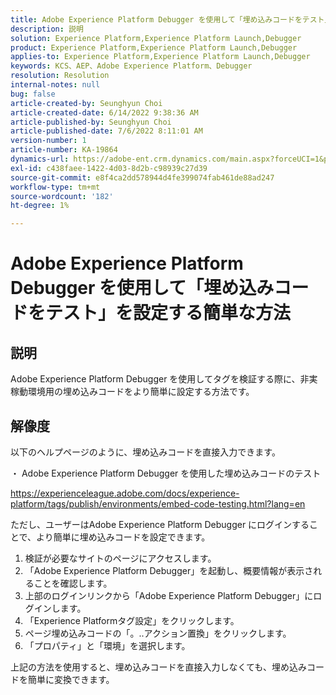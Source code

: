 ```yaml
---
title: Adobe Experience Platform Debugger を使用して「埋め込みコードをテスト」を設定する簡単な方法
description: 説明
solution: Experience Platform,Experience Platform Launch,Debugger
product: Experience Platform,Experience Platform Launch,Debugger
applies-to: Experience Platform,Experience Platform Launch,Debugger
keywords: KCS、AEP、Adobe Experience Platform、Debugger
resolution: Resolution
internal-notes: null
bug: false
article-created-by: Seunghyun Choi
article-created-date: 6/14/2022 9:38:36 AM
article-published-by: Seunghyun Choi
article-published-date: 7/6/2022 8:11:01 AM
version-number: 1
article-number: KA-19864
dynamics-url: https://adobe-ent.crm.dynamics.com/main.aspx?forceUCI=1&pagetype=entityrecord&etn=knowledgearticle&id=5741b3bf-c5eb-ec11-bb3d-000d3a5c4292
exl-id: c438faee-1422-4d03-8d2b-c98939c27d39
source-git-commit: e8f4ca2dd578944d4fe399074fab461de88ad247
workflow-type: tm+mt
source-wordcount: '182'
ht-degree: 1%

---
```


# Adobe Experience Platform Debugger を使用して「埋め込みコードをテスト」を設定する簡単な方法

## 説明

Adobe Experience Platform Debugger を使用してタグを検証する際に、非実稼動環境用の埋め込みコードをより簡単に設定する方法です。 

## 解像度


以下のヘルプページのように、埋め込みコードを直接入力できます。

・ Adobe Experience Platform Debugger を使用した埋め込みコードのテスト

https://experienceleague.adobe.com/docs/experience-platform/tags/publish/environments/embed-code-testing.html?lang=en

ただし、ユーザーはAdobe Experience Platform Debugger にログインすることで、より簡単に埋め込みコードを設定できます。

1. 検証が必要なサイトのページにアクセスします。
2. 「Adobe Experience Platform Debugger」を起動し、概要情報が表示されることを確認します。
3. 上部のログインリンクから「Adobe Experience Platform Debugger」にログインします。
4. 「Experience Platformタグ設定」をクリックします。
5. ページ埋め込みコードの「。..アクション置換」をクリックします。
6. 「プロパティ」と「環境」を選択します。

上記の方法を使用すると、埋め込みコードを直接入力しなくても、埋め込みコードを簡単に変換できます。
